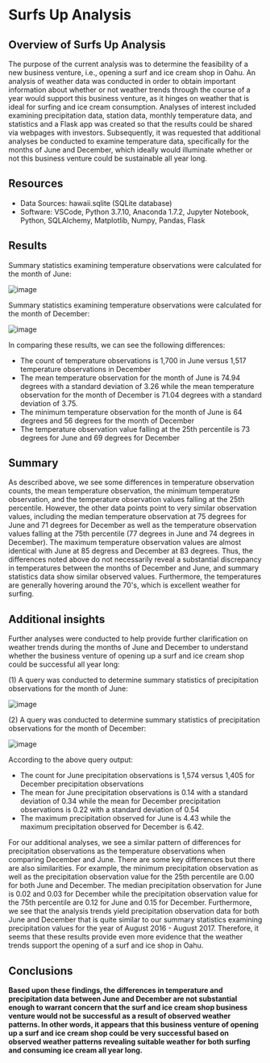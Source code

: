 # Surfs Up Analysis

## Overview of Surfs Up Analysis

The purpose of the current analysis was to determine the feasibility of a new business venture, i.e., opening a surf and ice cream shop in Oahu. An analysis of weather data was conducted in order to obtain important information about whether or not weather trends through the course of a year would support this business venture, as it hinges on weather that is ideal for surfing and ice cream consumption. Analyses of interest included examining precipitation data, station data, monthly temperature data, and statistics and a Flask app was created so that the results could be shared via webpages with investors. Subsequently, it was requested that additional analyses be conducted to examine temperature data, specifically for the months of June and December, which ideally would illuminate whether or not this business venture could be sustainable all year long. 

## Resources
- Data Sources: hawaii.sqlite (SQLite database)
- Software: VSCode, Python 3.7.10, Anaconda 1.7.2, Jupyter Notebook, Python, SQLAlchemy, Matplotlib, Numpy, Pandas, Flask 

## Results

Summary statistics examining temperature observations were calculated for the month of June:  

![image](https://user-images.githubusercontent.com/85533099/137063580-e84753cd-2cad-4d22-b715-9ea63f1cb545.png)

Summary statistics examining temperature observations were calculated for the month of December:

![image](https://user-images.githubusercontent.com/85533099/137063592-0eb5549a-7c31-4317-b1c2-583638fde503.png)

In comparing these results, we can see the following differences:

  -  The count of temperature observations is 1,700 in June versus 1,517 temperature observations in December
  -  The mean temperature observation for the month of June is 74.94 degrees with a standard deviation of 3.26 while the mean temperature observation for the month of December is 71.04 degrees with a standard deviation of 3.75. 
  -  The minimum temperature observation for the month of June is 64 degrees and 56 degrees for the month of December
  -  The temperature observation value falling at the 25th percentile is 73 degrees for June and 69 degrees for December

## Summary 

As described above, we see some differences in temperature observation counts, the mean temperature observation, the minimum temperature observation, and the temperature observation values falling at the 25th percentile. However, the other data points point to very similar observation values, including the median temperature observation at 75 degrees for June and 71 degrees for December as well as the temperature observation values falling at the 75th percentile (77 degrees in June and 74 degrees in December). The maximum temperature observation values are almost identical with June at 85 degress and December at 83 degrees. Thus, the differences noted above do not necessarily reveal a substantial discrepancy in temperatures between the months of December and June, and summary statistics data show similar observed values. Furthermore, the temperatures are generally hovering around the 70's, which is excellent weather for surfing.  

## Additional insights

Further analyses were conducted to help provide further clarification on weather trends during the months of June and December to understand whether the business venture of opening up a surf and ice cream shop could be successful all year long:

(1) A query was conducted to determine summary statistics of precipitation observations for the month of June:

![image](https://user-images.githubusercontent.com/85533099/137063737-7e33e58c-4f41-4bd6-aa8a-9bf2daa52027.png)

(2) A query was conducted to determine summary statistics of precipitation observations for the month of December:

![image](https://user-images.githubusercontent.com/85533099/137063748-45682a53-53d2-4939-8c78-54fdd32262d8.png)

According to the above query output:
  - The count for June precipitation observations is 1,574 versus 1,405 for December precipitation observations
  - The mean for June precipitation observations is 0.14 with a standard deviation of 0.34 while the mean for December precipitation observations is 0.22 with a standard deviation of 0.54
  - The maximum precipitation observed for June is 4.43 while the maximum precipitation observed for December is 6.42.  


For our additional analyses, we see a similar pattern of differences for precipitation observations as the temperature observations when comparing December and June. There are some key differences but there are also similarities. For example, the minimum precipitation observation as well as the precipitation observation value for the 25th percentile are 0.00 for both June and December. The median precipitation observation for June is 0.02 and 0.03 for December while the precipitation observation value for the 75th percentile are 0.12 for June and 0.15 for December. Furthermore, we see that the analysis trends yield precipitation observation data for both June and December that is quite similar to our summary statistics examining precipitation values for the year of August 2016 - August 2017. Therefore, it seems that these results provide even more evidence that the weather trends support the opening of a surf and ice shop in Oahu.

## Conclusions

**Based upon these findings, the differences in temperature and precipitation data between June and December are not substantial enough to warrant concern that the surf and ice cream shop business venture would not be successful as a result of observed weather patterns. In other words, it appears that this business venture of opening up a surf and ice cream shop could be very successful based on observed weather patterns revealing suitable weather for both surfing and consuming ice cream all year long.** 

